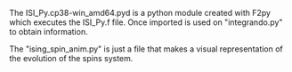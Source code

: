 The ISI_Py.cp38-win_amd64.pyd is a python module created with F2py which executes the ISI_Py.f file. Once imported is used on "integrando.py" to obtain information.

The "ising_spin_anim.py" is just a file that makes a visual representation of the evolution of the spins system.
